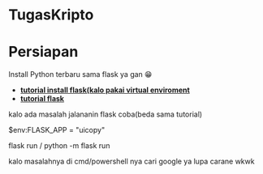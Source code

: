 # TugasKripto

# Persiapan

Install Python terbaru sama flask ya gan 😁

- **[tutorial install flask(kalo pakai virtual enviroment](https://phoenixnap.com/kb/install-flask)**
- **[tutorial flask](https://www.youtube.com/watch?v=mqhxxeeTbu0)**

kalo ada masalah jalananin flask coba(beda sama tutorial)

$env:FLASK_APP = "uicopy"

flask run / python -m flask run

kalo masalahnya di cmd/powershell nya cari google ya lupa carane wkwk
